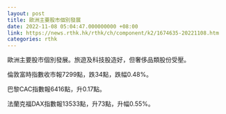 ```yaml
---
layout: post
title: 歐洲主要股市個別發展
date: 2022-11-08 05:04:47.000000000 +08:00
link: https://news.rthk.hk/rthk/ch/component/k2/1674635-20221108.htm
categories: rthk
---
```


歐洲主要股市個別發展。旅遊及科技股造好，但奢侈品類股份受壓。

倫敦富時指數收市報7299點，跌34點，跌幅0.48%。

巴黎CAC指數報6416點，升0.17點。

法蘭克福DAX指數報13533點，升73點，升幅0.55%。
